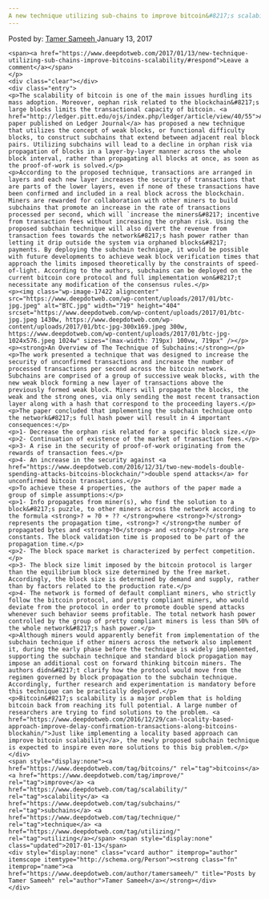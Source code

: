 ```yaml
---
A new technique utilizing sub-chains to improve bitcoin&#8217;s scalability
---
```

<article class="post-listing post-17410 post type-post status-publish format-standard has-post-thumbnail hentry  tag-bitcoins tag-improve tag-scalability tag-subchains tag-technique tag-utilizing">
    <div class="post-inner">
        <span>Posted by: <a href="https://www.deepdotweb.com/author/tamersameeh/" title="">Tamer Sameeh </a></span>
    <span>January 13, 2017</span>
    
    <span><a href="https://www.deepdotweb.com/2017/01/13/new-technique-utilizing-sub-chains-improve-bitcoins-scalability/#respond">Leave a comment</a></span>
    </p>
    <div class="clear"></div>
    <div class="entry">
    <p>The scalability of bitcoin is one of the main issues hurdling its mass adoption. Moreover, oephan risk related to the blockchain&#8217;s large blocks limits the transactional capacity of bitcoin. <a href="http://ledger.pitt.edu/ojs/index.php/ledger/article/view/40/55">A paper published on Ledger Journal</a> has proposed a new technique that utilizes the concept of weak blocks, or functional difficulty blocks, to construct subchains that extend between adjacent real block pairs. Utilizing subchains will lead to a decline in orphan risk via propagation of blocks in a layer-by-layer manner across the whole block interval, rather than propagating all blocks at once, as soon as the proof-of-work is solved.</p>
    <p>According to the proposed technique, transactions are arranged in layers and each new layer increases the security of transactions that are parts of the lower layers, even if none of these transactions have been confirmed and included in a real block across the blockchain. Miners are rewarded for collaboration with other miners to build subchains that promote an increase in the rate of transactions processed per second, which will `increase the miners&#8217; incentive from transaction fees without increasing the orphan risk. Using the proposed subchain technique will also divert the revenue from transaction fees towards the network&#8217;s hash power rather than letting it drip outside the system via orphaned blocks&#8217; payments. By deploying the subchain technique, it would be possible with future developments to achieve weak block verification times that approach the limits imposed theoretically by the constraints of speed-of-light. According to the authors, subchains can be deployed on the current bitcoin core protocol and full implementation won&#8217;t necessitate any modification of the consensus rules.</p>
    <p><img class="wp-image-17422 aligncenter" src="https://www.deepdotweb.com/wp-content/uploads/2017/01/btc-jpg.jpeg" alt="BTC.jpg" width="719" height="404" srcset="https://www.deepdotweb.com/wp-content/uploads/2017/01/btc-jpg.jpeg 1430w, https://www.deepdotweb.com/wp-content/uploads/2017/01/btc-jpg-300x169.jpeg 300w, https://www.deepdotweb.com/wp-content/uploads/2017/01/btc-jpg-1024x576.jpeg 1024w" sizes="(max-width: 719px) 100vw, 719px" /></p>
    <p><strong>An Overview of The Technique of Subchains:</strong></p>
    <p>The work presented a technique that was designed to increase the security of unconfirmed transactions and increase the number of processed transactions per second across the bitcoin network. Subchains are comprised of a group of successive weak blocks, with the new weak block forming a new layer of transactions above the previously formed weak block. Miners will propagate the blocks, the weak and the strong ones, via only sending the most recent transaction layer along with a hash that correspond to the proceeding layers.</p>
    <p>The paper concluded that implementing the subchain technique onto the network&#8217;s full hash power will result in 4 important consequences:</p>
    <p>1- Decrease the orphan risk related for a specific block size.</p>
    <p>2- Continuation of existence of the market of transaction fees.</p>
    <p>3- A rise in the security of proof-of-work originating from the rewards of transaction fees.</p>
    <p>4- An increase in the security against <a href="https://www.deepdotweb.com/2016/12/31/two-new-models-double-spending-attacks-bitcoins-blockchain/">double spend attacks</a> for unconfirmed bitcoin transactions.</p>
    <p>To achieve these 4 properties, the authors of the paper made a group of simple assumptions:</p>
    <p>1- Info propagates from miner(s), who find the solution to a block&#8217;s puzzle, to other miners across the network according to the formula <strong>? = ?0 + ?? </strong>where <strong>?</strong> represents the propagation time, <strong>? </strong>the number of propagated bytes and <strong>?0</strong> and <strong>?</strong> are constants. The block validation time is proposed to be part of the propagation time.</p>
    <p>2- The block space market is characterized by perfect competition.</p>
    <p>3- The block size limit imposed by the bitcoin protocol is larger than the equilibrium block size determined by the free market. Accordingly, the block size is determined by demand and supply, rather than by factors related to the production rate.</p>
    <p>4- The network is formed of default compliant miners, who strictly follow the bitcoin protocol, and pretty compliant miners, who would deviate from the protocol in order to promote double spend attacks whenever such behavior seems profitable. The total network hash power controlled by the group of pretty compliant miners is less than 50% of the whole network&#8217;s hash power.</p>
    <p>Although miners would apparently benefit from implementation of the subchain technique if other miners across the network also implement it, during the early phase before the technique is widely implemented, supporting the subchain technique and standard block propagation may impose an additional cost on forward thinking bitcoin miners. The authors didn&#8217;t clarify how the protocol would move from the regimen governed by block propagation to the subchain technique. Accordingly, further research and experimentation is mandatory before this technique can be practically deployed.</p>
    <p>Bitcoin&#8217;s scalability is a major problem that is holding bitcoin back from reaching its full potential. A large number of researchers are trying to find solutions to the problem. <a href="https://www.deepdotweb.com/2016/12/29/can-locality-based-approach-improve-delay-confirmation-transactions-along-bitcoins-blockahin/">Just like implementing a locality based approach can improve bitcoin scalability</a>, the newly proposed subchain technique is expected to inspire even more solutions to this big problem.</p>
    </div>
    <span style="display:none"><a href="https://www.deepdotweb.com/tag/bitcoins/" rel="tag">bitcoins</a> <a href="https://www.deepdotweb.com/tag/improve/" rel="tag">improve</a> <a href="https://www.deepdotweb.com/tag/scalability/" rel="tag">scalability</a> <a href="https://www.deepdotweb.com/tag/subchains/" rel="tag">subchains</a> <a href="https://www.deepdotweb.com/tag/technique/" rel="tag">technique</a> <a href="https://www.deepdotweb.com/tag/utilizing/" rel="tag">utilizing</a></span> <span style="display:none" class="updated">2017-01-13</span>
    <div style="display:none" class="vcard author" itemprop="author" itemscope itemtype="http://schema.org/Person"><strong class="fn" itemprop="name"><a href="https://www.deepdotweb.com/author/tamersameeh/" title="Posts by Tamer Sameeh" rel="author">Tamer Sameeh</a></strong></div>
    </div>
</article>

